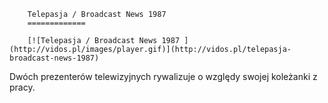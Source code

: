 
        Telepasja / Broadcast News 1987 
        =============
        
        [![Telepasja / Broadcast News 1987 ](http://vidos.pl/images/player.gif)](http://vidos.pl/telepasja-broadcast-news-1987)
        
        
 Dwóch prezenterów telewizyjnych rywalizuje o względy swojej koleżanki z pracy.
    